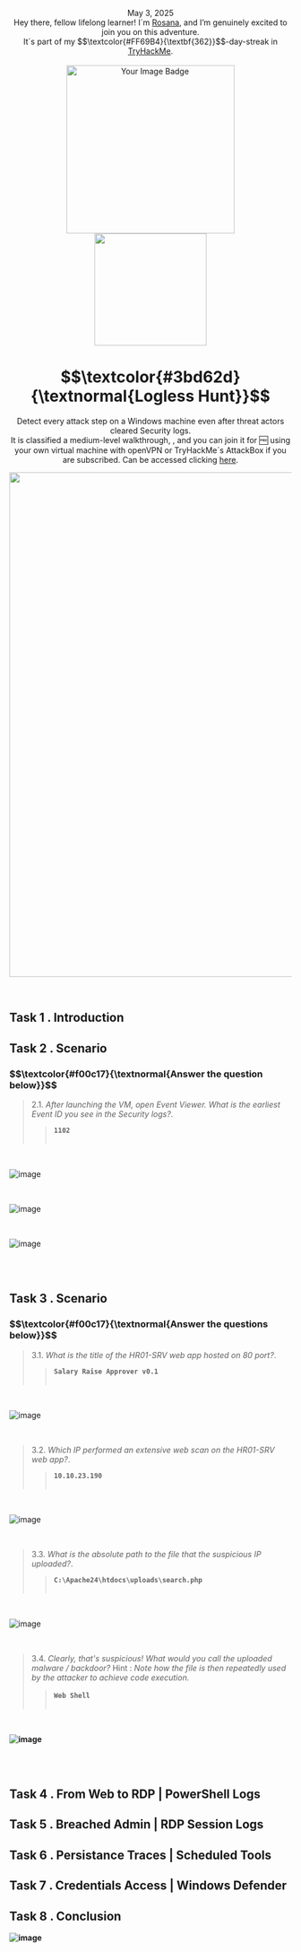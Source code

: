 <p align="center">May 3, 2025<br>
Hey there, fellow lifelong learner! I´m <a href="https://www.linkedin.com/in/rosanafssantos/">Rosana</a>, and I’m genuinely excited to join you on this adventure.<br>
It´s part of my $$\textcolor{#FF69B4}{\textbf{362}}$$-day-streak in  <a href="https://tryhackme.com">TryHackMe</a>.<br><br>
<img width="300px" src="" alt="Your Image Badge"><br>
<img width="200px" src="https://github.com/user-attachments/assets/93512cf9-8443-4639-8359-18137e0dd1c3"><br></p>


<h1 align="center">$$\textcolor{#3bd62d}{\textnormal{Logless Hunt}}$$</h1>
<p align="center">Detect every attack step on a Windows machine even after threat actors cleared Security logs.<br>
It is classified a medium-level walkthrough, , and you can join it for 🆓 using your own virtual machine with openVPN or TryHackMe´s AttackBox if you are subscribed. Can be accessed clicking <a href="https://tryhackme.com/room/loglesshunt">here</a>.</p>


<p align="center"> <img width="900px" src=""> </p>

<br>

<h2>Task 1 . Introduction</h2>

<h2>Task 2 . Scenario</h2>

<h3 align="left"> $$\textcolor{#f00c17}{\textnormal{Answer the question below}}$$ </h3>

> 2.1. <em>After launching the VM, open Event Viewer. What is the earliest Event ID you see in the Security logs?</em>.<a id='2.1'></a>
>> <code><strong>1102</strong></code><br><br>


<br>

![image](https://github.com/user-attachments/assets/1d4c3a1d-b556-49ba-afd1-4dcc399a0756)


<br>

![image](https://github.com/user-attachments/assets/92013c6e-76b4-4931-96ca-99078596e692)

<br>

![image](https://github.com/user-attachments/assets/8a3a7056-d54c-4540-b883-ce05d38db537)


<br>
<br>



<h2>Task 3 . Scenario</h2>


<h3 align="left"> $$\textcolor{#f00c17}{\textnormal{Answer the questions below}}$$ </h3>

> 3.1. <em>What is the title of the HR01-SRV web app hosted on 80 port?</em>.<a id='3.1'></a>
>> <code><strong>Salary Raise Approver v0.1</strong></code><br><br>


<br>

![image](https://github.com/user-attachments/assets/8911d2e4-bac0-4528-afd1-9a56f54fdfd4)


<br>

> 3.2. <em>Which IP performed an extensive web scan on the HR01-SRV web app?</em>.<a id='3.2'></a>
>> <code><strong>10.10.23.190</strong></code><br><br>


<br>

![image](https://github.com/user-attachments/assets/a7fade1d-c0a1-4d97-9605-057ad3a5bd5f)



<br>

> 3.3. <em>What is the absolute path to the file that the suspicious IP uploaded?</em>.<a id='3.3'></a>
>> <code><strong>C:\Apache24\htdocs\uploads\search.php</strong></code><br><br>

<br>

![image](https://github.com/user-attachments/assets/afdd8fb6-1fed-43a3-9119-ae939c23108e)

<br>

> 3.4. <em>Clearly, that's suspicious! What would you call the uploaded malware / backdoor?</em> Hint : <em>Note how the file is then repeatedly used by the attacker to achieve code execution.</em><br><a id='3.3'></a>
>> <code><strong>Web Shell</code><br><br>

<br>

![image](https://github.com/user-attachments/assets/414d7bdd-2e0d-442f-b62d-5c59776599c2)

<br>
<br>



<h2>Task 4 . From Web to RDP | PowerShell Logs</h2>

<h2>Task 5 . Breached Admin | RDP Session Logs</h2>

<h2>Task 6 . Persistance Traces | Scheduled Tools</h2>

<h2>Task 7 . Credentials Access | Windows Defender</h2>

<h2>Task 8 . Conclusion</h2>


![image](https://github.com/user-attachments/assets/531af264-bb6b-42aa-b672-44f07603bd58)

